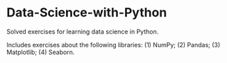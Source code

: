 # Data-Science-with-Python
Solved exercises for learning data science in Python.

Includes exercises about the following libraries:
(1) NumPy;
(2) Pandas;
(3) Matplotlib;
(4) Seaborn.
